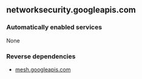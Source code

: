 ## networksecurity.googleapis.com

### Automatically enabled services

None

### Reverse dependencies

* [mesh.googleapis.com](../mesh.googleapis.com/)

